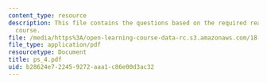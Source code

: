 ```yaml
---
content_type: resource
description: This file contains the questions based on the required reading for the
  course.
file: /media/https%3A/open-learning-course-data-rc.s3.amazonaws.com/18-307-integral-equations-spring-2006/b28624e722459272aaa1c86e00d3ac32_ps_4.pdf
file_type: application/pdf
resourcetype: Document
title: ps_4.pdf
uid: b28624e7-2245-9272-aaa1-c86e00d3ac32
---
```

